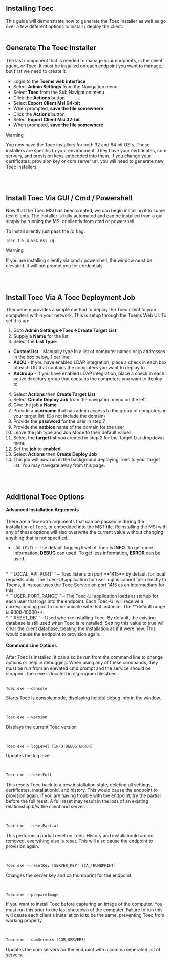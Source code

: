 ## Installing Toec
This guide will demonstrate how to generate the Toec installer as well as go over a few different options to install / deploy the client.
<br/>
<br/>

## Generate The Toec Installer
The last component that is needed to manage your endpoints, is the client agent, or Toec.  It must be installed on each endpoint you want to manage, but first we need to create it.

* Login to the **Toems web interface**
* Select **Admin Settings** from the Navigation menu
* Select **Toec** from the Sub Navigation menu
* Click the **Actions** button
* Select **Export Client Msi 64-bit**
* When prompted, **save the file somewhere**
* Click the **Actions** button
* Select **Export Client Msi 32-bit**
* When prompted, **save the file somewhere**

> [!Warning]
> You now have the Toec installers for both 32 and 64 bit OS's.  These installers are specific to your environment.  They have your certificates, com servers, and provision keys embedded into them.
> If you change your certificates, provision key or com server url, you will need to generate new Toec installers.


<br />
<br />

## Install Toec Via GUI / Cmd / Powershell
Now that the Toec MSI has been created, we can begin installing it to some test clients.  The installer is fully automated and can be installed from a gui simply by running the MSI or silently from cmd or powershell.

To install silently just pass the /q flag.
&nbsp;	

	Toec-1.5.4-x64.msi /q

> [!WARNING]
> If you are installing silently via cmd / powershell, the window must be elevated.  It will not prompt you for credentials. 

<br />
<br />

## Install Toec Via A Toec Deployment Job
Theopenem provides a simple method to deploy the Toec client to your computers within your network.  This is setup through the Toems Web UI.  To set this up:
1. Goto **Admin Settings->Toec->Create Target List**
2. Supply a **Name** for the list
3. Select the **List Type**:
 * **CustomList** - Manually type in a list of computer names or ip addresses in the box below, 1 per line
 * **AdOU** - If you have enabled LDAP integration, place a check in each box of each OU that contains the computers you want to deploy to
 * **AdGroup** - If you have enabled LDAP integration, place a check in each active directory group that contains the computers you want to deploy to
4. Select **Actions** then **Create Target List**
5. Select **Create Deploy Job** from the navigation menu on the left
6. Give the job a **Name**
7. Provide a **username** that has admin access to the group of computers in your target list. (Do not include the domain)
8. Provide the **password** for the user in step 7
9. Provide the **netbios** name of the domain for the user
10. Leave the job type and Job Mode to their default values
11. Select the **target list** you created in step 2 for the Target List dropdown menu
12. Set the **job** to **enabled**
13. Select **Actions** then **Create Deploy Job**
14. This job will now run in the background deploying Toec to your target list.  You may navigate away from this page.

<br />
<br />

## Additional Toec Options

#### Advanced Installation Arguments
There are a few extra arguments that can be passed in during the installation of Toec, or embedded into the MST file.  Reinstalling 
the MSI with any of these options will also overwrite the current value without changing anything that is not specified.

* ```LOG_LEVEL``` – The default logging level of Toec is **INFO**.  To get more information, **DEBUG** can used. To get less information, **ERROR** can be used.  
<br>
* ```LOCAL_API_PORT``` – Toec listens on port **1415** by default for local requests only.  The Toec-UI application for user logins cannot talk directly to Toems, it instead 
uses the Toec Service on port 1415 as an intermediary for this.  
<br>
* ```USER_PORT_RANGE``` – The Toec-UI application loads at startup for each user that logs into the endpoint.  Each Toec-UI will receive a corresponding port to 
communicate with that instance.  The **default range is 9000-10000**.  
<br>
* ```RESET_DB``` – Used when reinstalling Toec.  By default, the existing database is still used when Toec is reinstalled.  Setting this value to true will clear the client 
database, treating the installation as if it were new.  This would cause the endpoint to provision again.

<br/>

#### Command Line Options
After Toec is installed, it can also be run from the command line to change options or help in debugging.  When using any of these commands, they must be run from an 
elevated cmd prompt and the service should be stopped.  Toec.exe is located in c:\program files\toec.
<br><br>

	Toec.exe --console
Starts Toec is console mode, displaying helpful debug info in the window.

<br>

	Toec.exe --version
Displays the current Toec version

<br>

	Toec.exe --logLevel [INFO|DEBUG|ERROR]
Updates the log level

<br>

	Toec.exe --resetFull
This resets Toec back to a new installation state, deleting all settings, certificates, installationId, and history.  This would cause the endpoint to 
provision again.  If you are having trouble with the endpoint, try the partial before the full reset.  A full reset may result in the loss of an existing relationship 
b/w the client and server.

<br>

	Toec.exe --resetPartial
This performs a partial reset on Toec.  History and installationId are not removed, everything else is reset.  This will also cause the endpoint to provision 
again.

<br>

	Toec.exe --resetKey [SERVER_KEY] [CA_THUMBPRINT]
Changes the server key and ca thumbprint for the endpoint.

<br>

	Toec.exe --prepareImage
If you want to install Toec before capturing an image of the computer.  You must run this prior to the last shutdown of the computer.  Failure to run this will cause each client's installation id to be the same, preventing Toec from working properly.

<br>

	Toec.exe --comServers [COM_SERVERS]
Updates the com servers for the endpoint with a comma seperated list of servers.


